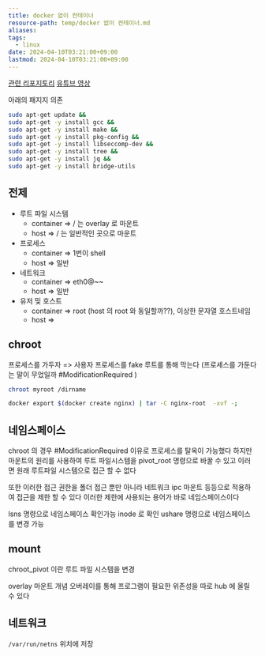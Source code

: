 ```yaml
---
title: docker 없이 컨테이너
resource-path: temp/docker 없이 컨테이너.md
aliases:
tags:
  - linux
date: 2024-04-10T03:21:00+09:00
lastmod: 2024-04-10T03:21:00+09:00
---
```

[관련 리포지토리](https://github.com/sam0kim/container-internal)
[유튜브 영상](https://www.youtube.com/watch?v=mSD88FuST80&t=650s)

아래의 패지지 의존
```bash
sudo apt-get update &&
sudo apt-get -y install gcc &&
sudo apt-get -y install make &&
sudo apt-get -y install pkg-config &&
sudo apt-get -y install libseccomp-dev &&
sudo apt-get -y install tree &&
sudo apt-get -y install jq &&
sudo apt-get -y install bridge-utils
```

## 전제
- 루트 파일 시스템
	- container => / 는 overlay 로 마운트
	- host => / 는 일반적인 곳으로 마운트
- 프로세스
	-  container => 1번이 shell
	- host => 일반
- 네트워크
	-  container => eth0@~~
	- host => 일반
- 유저 및 호스트
	-  container => root (host 의 root 와 동일할까??), 이상한 문자열 호스트네임
	- host => 
## chroot
프로세스를 가두자 => 사용자 프로세스를 fake 루트를 통해 막는다 (프로세스를 가둔다는 말이 무었일까 #ModificationRequired )


```bash
chroot myroot /dirname
```

```bash
docker export $(docker create nginx) | tar -C nginx-root  -xvf -;
```

## 네임스페이스
chroot 의 경우 #ModificationRequired  이유로 프로세스를 탈옥이 가능했다 하지만 마운트의 원리를 사용하여 루트 파일시스템을 pivot_root 명령으로 바꿀 수 있고 이러면 원래 루트파일 시스템으로 접근 할 수 없다

또한 이러한 접근 권한을 폴더 접근 뿐만 아니라 네트워크 ipc 마운트 등등으로 적용하여 접근을 제한 할 수 있다 이러한 제한에 사용되는 용어가 바로 네임스페이스이다

lsns 명령으로 네임스페이스 확인가능 inode 로 확인
ushare 명령으로 네임스페이스를 변경 가능

## mount
chroot_pivot 이란
루트 파일 시스템을 변경

overlay 마운트 개념
오버레이를 통해 프로그램이 필요한 위존성을 따로 hub 에 올릴 수 있다

## 네트워크
`/var/run/netns` 위치에 저장

## 